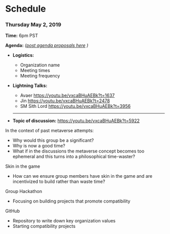 # Schedule

### Thursday May 2, 2019 
**Time:** 6pm PST
  
**Agenda:** *([post agenda proposals here](https://github.com/open-metaverse-gathering/schedule/issues/1) )*
 - **Logistics:** 
   - Organization name
   - Meeting times
   - Meeting frequency
 - **Lightning Talks:**
   - Avaer https://youtu.be/vxcaBHuAEBk?t=1637
   - Jin https://youtu.be/vxcaBHuAEBk?t=2478
   - SM Sith Lord https://youtu.be/vxcaBHuAEBk?t=3956
   
   ------------------------------------------ 
   
 - **Topic of discussion:**
 https://youtu.be/vxcaBHuAEBk?t=5922
   
 In the context of past metaverse attempts: 
   
  - Why would this group be a significant?
  - Why is now a good time?
  - What if in the discussions the metaverse concept becomes too ephemeral and this turns into a philosophical time-waster?
    
 Skin in the game
   - How can we ensure group members have skin in the game and are incentivized to build rather than waste time?
    
 Group Hackathon
   - Focusing on building projects that promote compatibility
   
 GitHub
   - Repository to write down key organization values
   - Starting compatibility projects

